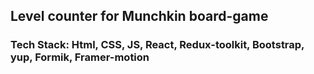 ## Level counter for Munchkin board-game
### Tech Stack: Html, CSS, JS, React, Redux-toolkit, Bootstrap, yup, Formik, Framer-motion
